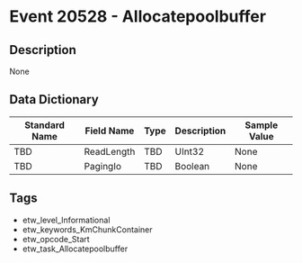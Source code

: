 # Event 20528 - Allocatepoolbuffer

## Description
None

## Data Dictionary
|Standard Name|Field Name|Type|Description|Sample Value|
|---|---|---|---|---|
|TBD|ReadLength|TBD|UInt32|None|None|
|TBD|PagingIo|TBD|Boolean|None|None|

## Tags
* etw_level_Informational
* etw_keywords_KmChunkContainer
* etw_opcode_Start
* etw_task_Allocatepoolbuffer